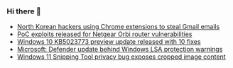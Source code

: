 ### Hi there 👋

<!--START_SECTION:feed-->
* [North Korean hackers using Chrome extensions to steal Gmail emails](https://www.bleepingcomputer.com/news/security/north-korean-hackers-using-chrome-extensions-to-steal-gmail-emails/)
* [PoC exploits released for Netgear Orbi router vulnerabilities](https://www.bleepingcomputer.com/news/security/poc-exploits-released-for-netgear-orbi-router-vulnerabilities/)
* [Windows 10 KB5023773 preview update released with 10 fixes](https://www.bleepingcomputer.com/news/microsoft/windows-10-kb5023773-preview-update-released-with-10-fixes/)
* [Microsoft: Defender update behind Windows LSA protection warnings](https://www.bleepingcomputer.com/news/microsoft/microsoft-defender-update-behind-windows-lsa-protection-warnings/)
* [Windows 11 Snipping Tool privacy bug exposes cropped image content](https://www.bleepingcomputer.com/news/microsoft/windows-11-snipping-tool-privacy-bug-exposes-cropped-image-content/)
<!--END_SECTION:feed-->

<!--
**frankenk/frankenk** is a ✨ _special_ ✨ repository because its `README.md` (this file) appears on your GitHub profile.

Here are some ideas to get you started:

- 🔭 I’m currently working on ...
- 🌱 I’m currently learning ...
- 👯 I’m looking to collaborate on ...
- 🤔 I’m looking for help with ...
- 💬 Ask me about ...
- 📫 How to reach me: ...
- 😄 Pronouns: ...
- ⚡ Fun fact: ...
-->



